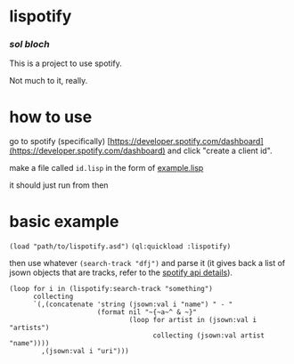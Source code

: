 # lispotify
### _sol bloch_

This is a project to use spotify.

Not much to it, really.

# how to use
go to spotify (specifically) [https://developer.spotify.com/dashboard](https://developer.spotify.com/dashboard) and click "create a client id".

make a file called `id.lisp` in the form of [example.lisp](example.lisp)

it should just run from then

# basic example
`(load "path/to/lispotify.asd")`
`(ql:quickload :lispotify)`

then use whatever `(search-track "dfj")` and parse it (it gives back a list of jsown objects that are tracks, refer to the [spotify api details](https://developer.spotify.com/documentation/web-api/reference/tracks/get-several-tracks/)).

```
(loop for i in (lispotify:search-track "something")
      collecting
      `(,(concatenate 'string (jsown:val i "name") " - "
                      (format nil "~{~a~^ & ~}"
                              (loop for artist in (jsown:val i "artists")
                                    collecting (jsown:val artist "name"))))
        ,(jsown:val i "uri")))
```
